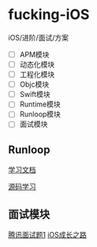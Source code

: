 # fucking-iOS
iOS/进阶/面试/方案

- [ ] APM模块
- [ ] 动态化模块
- [ ] 工程化模块
- [ ] Objc模块
- [ ] Swift模块
- [ ] Runtime模块
- [ ] Runloop模块
- [ ] 面试模块

## Runloop

[学习文档](./Runloop/RunloopDocuments.md)

[源码学习](./Runloop/RunloopSourceCode.md)

## 面试模块

[腾讯面试题1](./Review/Tecent1.md)
[iOS成长之路](./Review/iOS%E6%88%90%E9%95%BF%E4%B9%8B%E8%B7%AF.md)